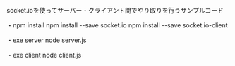 socket.ioを使ってサーバー・クライアント間でやり取りを行うサンプルコード

・npm install
  npm install --save socket.io
  npm install --save socket.io-client

・exe server
  node server.js

・exe client
  node client.js
